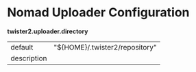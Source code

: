 # Nomad Uploader Configuration



**twister2.uploader.directory**
<table><tr><td>default</td><td>"${HOME}/.twister2/repository"</td><tr><td>description</td><td></td></table>

